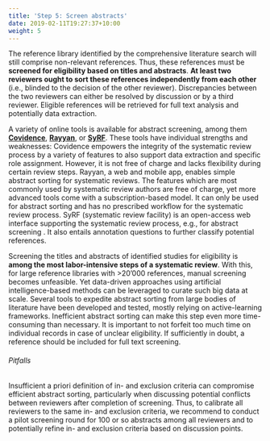 ```yaml
---
title: 'Step 5: Screen abstracts'
date: 2019-02-11T19:27:37+10:00
weight: 5
---
```


The reference library identified by the comprehensive literature search will still comprise non-relevant references. Thus, these references must be **screened for eligibility based on titles and abstracts**. **At least two reviewers ought to sort these references independently from each other** (i.e., blinded to the decision of the other reviewer). Discrepancies between the two reviewers can either be resolved by discussion or by a third reviewer. Eligible references will be retrieved for full text analysis and potentially data extraction.

A variety of online tools is available for abstract screening, among them [**Covidence**](https://www.covidence.org/), [**Rayyan**](https://www.rayyan.ai/), or [**SyRF**](https://syrf.org.uk/). These tools have individual strengths and weaknesses: Covidence empowers the integrity of the systematic review process by a variety of features to also support data extraction and specific role assignment. However, it is not free of charge and lacks flexibility during certain review steps. Rayyan, a web and mobile app, enables simple abstract sorting for systematic reviews. The features which are most commonly used by systematic review authors are free of charge, yet more advanced tools come with a subscription-based model. It can only be used for abstract sorting and has no prescribed workflow for the systematic review process. SyRF (systematic review facility) is an open-access web interface supporting the systematic review process, e.g., for abstract screening . It also entails annotation questions to further classify potential references. 

Screening the titles and abstracts of identified studies for eligibility is **among the most labor-intensive steps of a systematic review**. With this, for large reference libraries with >20’000 references, manual screening becomes unfeasible. Yet data-driven approaches using artificial intelligence-based methods can be leveraged to curate such big data at scale. Several tools to expedite abstract sorting from large bodies of literature have been developed and tested, mostly relying on active-learning frameworks.
Inefficient abstract sorting can make this step even more time-consuming than necessary. It is important to not forfeit too much time on individual records in case of unclear eligibility. If sufficiently in doubt, a reference should be included for full text screening.

###### Pitfalls
Insufficient a priori definition of in- and exclusion criteria can compromise efficient abstract sorting, particularly when discussing potential conflicts between reviewers after completion of screening. Thus, to calibrate all reviewers to the same in- and exclusion criteria, we recommend to conduct a pilot screening round for 100 or so abstracts among all reviewers and to potentially refine in- and exclusion criteria based on discussion points.

